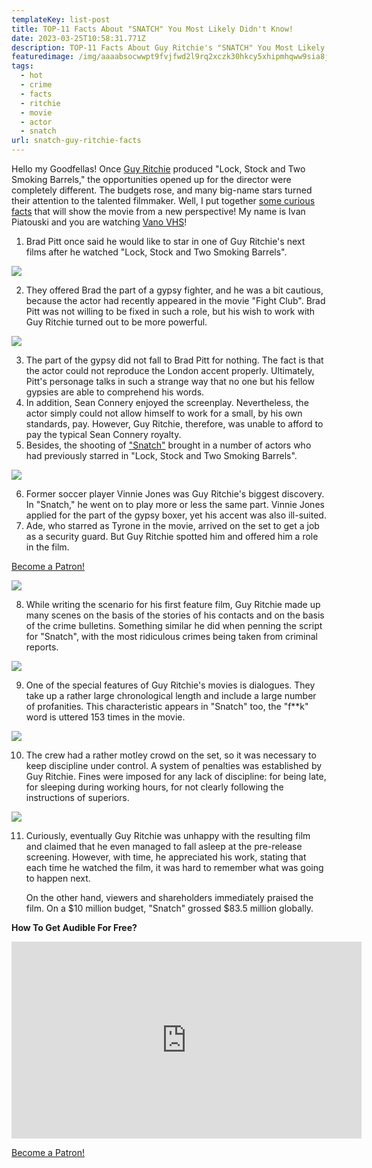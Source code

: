 ```yaml
---
templateKey: list-post
title: TOP-11 Facts About "SNATCH" You Most Likely Didn't Know!
date: 2023-03-25T10:58:31.771Z
description: TOP-11 Facts About Guy Ritchie's "SNATCH" You Most Likely Didn't Know!
featuredimage: /img/aaaabsocwwpt9fvjfwd2l9rq2xczk30hkcy5xhipmhqww9sia8jbbhduajhkowjt43spimrz-7emdy-5po5odbkm0nvvhcadn4ack58w.jpg
tags:
  - hot
  - crime
  - facts
  - ritchie
  - movie
  - actor
  - snatch
url: snatch-guy-ritchie-facts
---
```

Hello my Goodfellas! Once [Guy Ritchie](https://youtu.be/RRkIcHjvF4I) produced "Lock, Stock and Two Smoking Barrels," the opportunities opened up for the director were completely different. The budgets rose, and many big-name stars turned their attention to the talented filmmaker. Well, I put together [some curious facts](https://youtu.be/RRkIcHjvF4I) that will show the movie from a new perspective! My name is Ivan Piatouski and you are watching [Vano VHS](https://youtu.be/RRkIcHjvF4I)!

1. Brad Pitt once said he would like to star in one of Guy Ritchie's next films after he watched "Lock, Stock and Two Smoking Barrels".

![](/img/056_facts_snatch.00_00_45_20.still011.png)

2. They offered Brad the part of a gypsy fighter, and he was a bit cautious, because the actor had recently appeared in the movie "Fight Club". Brad Pitt was not willing to be fixed in such a role, but his wish to work with Guy Ritchie turned out to be more powerful.

![](/img/056_facts_snatch.00_00_57_06.still012.png)

3. The part of the gypsy did not fall to Brad Pitt for nothing. The fact is that the actor could not reproduce the London accent properly. Ultimately, Pitt's personage talks in such a strange way that no one but his fellow gypsies are able to comprehend his words.
4. In addition, Sean Connery enjoyed the screenplay. Nevertheless, the actor simply could not allow himself to work for a small, by his own standards, pay. However, Guy Ritchie, therefore, was unable to afford to pay the typical Sean Connery royalty.
5. Besides, the shooting of ["Snatch"](https://youtu.be/RRkIcHjvF4I) brought in a number of actors who had previously starred in "Lock, Stock and Two Smoking Barrels".

![](/img/056_facts_snatch.00_01_27_04.still013.png)

6. Former soccer player Vinnie Jones was Guy Ritchie's biggest discovery. In "Snatch," he went on to play more or less the same part. Vinnie Jones applied for the part of the gypsy boxer, yet his accent was also ill-suited.
7. Ade, who starred as Tyrone in the movie, arrived on the set to get a job as a security guard. But Guy Ritchie spotted him and offered him a role in the film.

<a href="https://www.patreon.com/bePatron?u=79936642" data-patreon-widget-type="become-patron-button">Become a Patron!</a>

![](/img/056_facts_snatch.00_02_49_19.still014.png)

8. While writing the scenario for his first feature film, Guy Ritchie made up many scenes on the basis of the stories of his contacts and on the basis of the crime bulletins. Something similar he did when penning the script for "Snatch", with the most ridiculous crimes being taken from criminal reports.

![](/img/056_facts_snatch.00_03_08_10.still015.png)

9. One of the special features of Guy Ritchie's movies is dialogues. They take up a rather large chronological length and include a large number of profanities. This characteristic appears in "Snatch" too, the "f\*\*k" word is uttered 153 times in the movie.

![](/img/056_facts_snatch.00_03_20_04.still016.png)

10. The crew had a rather motley crowd on the set, so it was necessary to keep discipline under control. A system of penalties was established by Guy Ritchie. Fines were imposed for any lack of discipline: for being late, for sleeping during working hours, for not clearly following the instructions of superiors.

![](/img/056_facts_snatch.00_04_06_19.still019.png)

11. Curiously, eventually Guy Ritchie was unhappy with the resulting film and claimed that he even managed to fall asleep at the pre-release screening. However, with time, he appreciated his work, stating that each time he watched the film, it was hard to remember what was going to happen next.

    On the other hand, viewers and shareholders immediately praised the film. On a $10 million budget, "Snatch" grossed $83.5 million globally.

**How To Get Audible For Free?** 

<div class="video-container"><iframe width="560" height="315" src="https://www.youtube.com/embed/DX3Cwge33Ks" title="YouTube video player" frameborder="0" allow="accelerometer; autoplay; clipboard-write; encrypted-media; gyroscope; picture-in-picture; web-share" allowfullscreen></iframe></div>

<a href="https://www.patreon.com/bePatron?u=79936642" data-patreon-widget-type="become-patron-button">Become a Patron!</a>